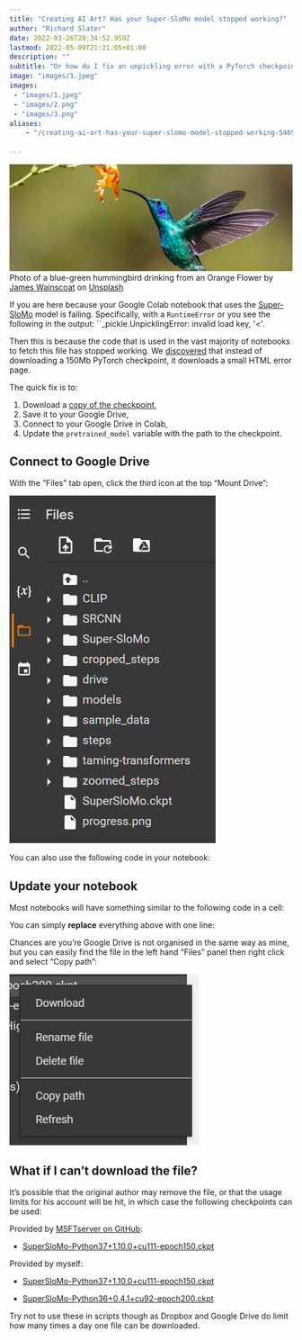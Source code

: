 ```yaml
---
title: "Creating AI Art? Has your Super-SloMo model stopped working?"
author: "Richard Slater"
date: 2022-03-26T20:34:52.959Z
lastmod: 2022-05-09T21:21:05+01:00
description: ""
subtitle: "Or how do I fix an unpickling error with a PyTorch checkpoint!"
image: "images/1.jpeg" 
images:
 - "images/1.jpeg"
 - "images/2.png"
 - "images/3.png"
aliases:
    - "/creating-ai-art-has-your-super-slomo-model-stopped-working-5469e599d3f9"

---
```


![image](images/1.jpeg)
Photo of a blue-green hummingbird drinking from an Orange Flower by [James Wainscoat](https://unsplash.com/@tumbao1949?utm_source=unsplash&amp;utm_medium=referral&amp;utm_content=creditCopyText) on [Unsplash](https://unsplash.com/s/photos/hummingbird?utm_source=unsplash&amp;utm_medium=referral&amp;utm_content=creditCopyText)

If you are here because your Google Colab notebook that uses the [Super-SloMo](https://github.com/avinashpaliwal/Super-SloMo) model is failing. Specifically, with a `RuntimeError` or you see the following in the output:
``_pickle.UnpicklingError: invalid load key, &#39;&lt;&#39;.` `

Then this is because the code that is used in the vast majority of notebooks to fetch this file has stopped working. We [discovered](https://github.com/avinashpaliwal/Super-SloMo/issues/106) that instead of downloading a 150Mb PyTorch checkpoint, it downloads a small HTML error page.

The quick fix is to:

1.  Download a [copy of the checkpoint](https://drive.google.com/open?id=1IvobLDbRiBgZr3ryCRrWL8xDbMZ-KnpF),
2.  Save it to your Google Drive,
3.  Connect to your Google Drive in Colab,
4.  Update the `pretrained_model` variable with the path to the checkpoint.

## Connect to Google Drive

With the “Files” tab open, click the third icon at the top “Mount Drive”:

![Screenshot of the left hand panel in Google Colab](images/2.png)

You can also use the following code in your notebook:

## Update your notebook

Most notebooks will have something similar to the following code in a cell:

You can simply **replace** everything above with one line:

Chances are you’re Google Drive is not organised in the same way as mine, but you can easily find the file in the left hand “Files” panel then right click and select “Copy path”:

![File context menu in Google Colab](images/3.png)

## What if I can’t download the file?

It’s possible that the original author may remove the file, or that the usage limits for his account will be hit, in which case the following checkpoints can be used:

Provided by [MSFTserver on GitHub](https://github.com/MSFTserver):

- [SuperSloMo-Python37+1.10.0+cu111-epoch150.ckpt](https://www.dropbox.com/s/f2f5pi76z6aaehe/SuperSloMo-Python37%2B1.10.0%2Bcu111-epoch150.ckpt)

Provided by myself:

- [SuperSloMo-Python37+1.10.0+cu111-epoch150.ckpt](https://drive.google.com/file/d/1uok9sHVx8FwttH5N3m-CmcauIfR1XBvd/view)

- [SuperSloMo-Python36+0.4.1+cu92-epoch200.ckpt](https://drive.google.com/file/d/10rT8tUmIeJMTnJnmLnBc6W1G1ZFciBQG/view)

Try not to use these in scripts though as Dropbox and Google Drive do limit how many times a day one file can be downloaded.
